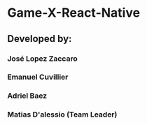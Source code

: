 # Game-X-React-Native

## Developed by:

### José Lopez Zaccaro
### Emanuel Cuvillier
### Adriel Baez
### Matias D'alessio (Team Leader)
